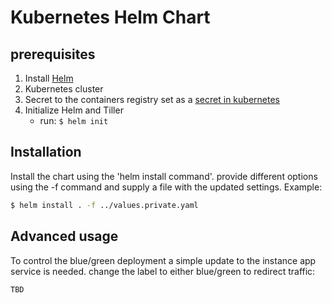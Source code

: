 # Kubernetes Helm Chart

## prerequisites

1. Install [Helm](https://helm.sh/)
2. Kubernetes cluster
3. Secret to the containers registry set as a [secret in kubernetes](https://kubernetes.io/docs/concepts/configuration/secret/)
4. Initialize Helm and Tiller
    - run: `$ helm init`

## Installation

Install the chart using the 'helm install command'. provide different options using the -f command and supply a file with the updated settings. Example:

```bash
$ helm install . -f ../values.private.yaml
```

## Advanced usage

To control the blue/green deployment a simple update to the instance app service is needed.
change the label to either blue/green to redirect traffic:

```bash
TBD
```

